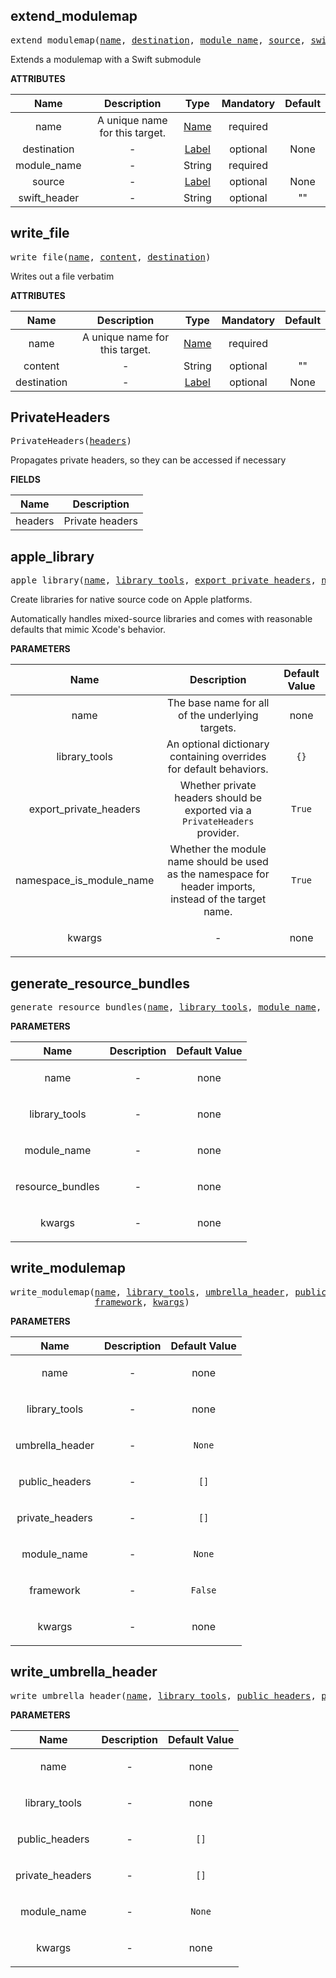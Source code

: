 <!-- Generated with Stardoc: http://skydoc.bazel.build -->

<a name="#extend_modulemap"></a>

## extend_modulemap

<pre>
extend_modulemap(<a href="#extend_modulemap-name">name</a>, <a href="#extend_modulemap-destination">destination</a>, <a href="#extend_modulemap-module_name">module_name</a>, <a href="#extend_modulemap-source">source</a>, <a href="#extend_modulemap-swift_header">swift_header</a>)
</pre>

Extends a modulemap with a Swift submodule

**ATTRIBUTES**


| Name  | Description | Type | Mandatory | Default |
| :-------------: | :-------------: | :-------------: | :-------------: | :-------------: |
| name |  A unique name for this target.   | <a href="https://bazel.build/docs/build-ref.html#name">Name</a> | required |  |
| destination |  -   | <a href="https://bazel.build/docs/build-ref.html#labels">Label</a> | optional | None |
| module_name |  -   | String | required |  |
| source |  -   | <a href="https://bazel.build/docs/build-ref.html#labels">Label</a> | optional | None |
| swift_header |  -   | String | optional | "" |


<a name="#write_file"></a>

## write_file

<pre>
write_file(<a href="#write_file-name">name</a>, <a href="#write_file-content">content</a>, <a href="#write_file-destination">destination</a>)
</pre>

Writes out a file verbatim

**ATTRIBUTES**


| Name  | Description | Type | Mandatory | Default |
| :-------------: | :-------------: | :-------------: | :-------------: | :-------------: |
| name |  A unique name for this target.   | <a href="https://bazel.build/docs/build-ref.html#name">Name</a> | required |  |
| content |  -   | String | optional | "" |
| destination |  -   | <a href="https://bazel.build/docs/build-ref.html#labels">Label</a> | optional | None |


<a name="#PrivateHeaders"></a>

## PrivateHeaders

<pre>
PrivateHeaders(<a href="#PrivateHeaders-headers">headers</a>)
</pre>

Propagates private headers, so they can be accessed if necessary

**FIELDS**


| Name  | Description |
| :-------------: | :-------------: |
| headers |  Private headers    |


<a name="#apple_library"></a>

## apple_library

<pre>
apple_library(<a href="#apple_library-name">name</a>, <a href="#apple_library-library_tools">library_tools</a>, <a href="#apple_library-export_private_headers">export_private_headers</a>, <a href="#apple_library-namespace_is_module_name">namespace_is_module_name</a>, <a href="#apple_library-kwargs">kwargs</a>)
</pre>

Create libraries for native source code on Apple platforms.

Automatically handles mixed-source libraries and comes with
reasonable defaults that mimic Xcode's behavior.


**PARAMETERS**


| Name  | Description | Default Value |
| :-------------: | :-------------: | :-------------: |
| name |  The base name for all of the underlying targets.   |  none |
| library_tools |  An optional dictionary containing overrides for                 default behaviors.   |  <code>{}</code> |
| export_private_headers |  Whether private headers should be exported via                         a <code>PrivateHeaders</code> provider.   |  <code>True</code> |
| namespace_is_module_name |  Whether the module name should be used as the                           namespace for header imports, instead of the target name.   |  <code>True</code> |
| kwargs |  <p align="center"> - </p>   |  none |


<a name="#generate_resource_bundles"></a>

## generate_resource_bundles

<pre>
generate_resource_bundles(<a href="#generate_resource_bundles-name">name</a>, <a href="#generate_resource_bundles-library_tools">library_tools</a>, <a href="#generate_resource_bundles-module_name">module_name</a>, <a href="#generate_resource_bundles-resource_bundles">resource_bundles</a>, <a href="#generate_resource_bundles-kwargs">kwargs</a>)
</pre>



**PARAMETERS**


| Name  | Description | Default Value |
| :-------------: | :-------------: | :-------------: |
| name |  <p align="center"> - </p>   |  none |
| library_tools |  <p align="center"> - </p>   |  none |
| module_name |  <p align="center"> - </p>   |  none |
| resource_bundles |  <p align="center"> - </p>   |  none |
| kwargs |  <p align="center"> - </p>   |  none |


<a name="#write_modulemap"></a>

## write_modulemap

<pre>
write_modulemap(<a href="#write_modulemap-name">name</a>, <a href="#write_modulemap-library_tools">library_tools</a>, <a href="#write_modulemap-umbrella_header">umbrella_header</a>, <a href="#write_modulemap-public_headers">public_headers</a>, <a href="#write_modulemap-private_headers">private_headers</a>, <a href="#write_modulemap-module_name">module_name</a>,
                <a href="#write_modulemap-framework">framework</a>, <a href="#write_modulemap-kwargs">kwargs</a>)
</pre>



**PARAMETERS**


| Name  | Description | Default Value |
| :-------------: | :-------------: | :-------------: |
| name |  <p align="center"> - </p>   |  none |
| library_tools |  <p align="center"> - </p>   |  none |
| umbrella_header |  <p align="center"> - </p>   |  <code>None</code> |
| public_headers |  <p align="center"> - </p>   |  <code>[]</code> |
| private_headers |  <p align="center"> - </p>   |  <code>[]</code> |
| module_name |  <p align="center"> - </p>   |  <code>None</code> |
| framework |  <p align="center"> - </p>   |  <code>False</code> |
| kwargs |  <p align="center"> - </p>   |  none |


<a name="#write_umbrella_header"></a>

## write_umbrella_header

<pre>
write_umbrella_header(<a href="#write_umbrella_header-name">name</a>, <a href="#write_umbrella_header-library_tools">library_tools</a>, <a href="#write_umbrella_header-public_headers">public_headers</a>, <a href="#write_umbrella_header-private_headers">private_headers</a>, <a href="#write_umbrella_header-module_name">module_name</a>, <a href="#write_umbrella_header-kwargs">kwargs</a>)
</pre>



**PARAMETERS**


| Name  | Description | Default Value |
| :-------------: | :-------------: | :-------------: |
| name |  <p align="center"> - </p>   |  none |
| library_tools |  <p align="center"> - </p>   |  none |
| public_headers |  <p align="center"> - </p>   |  <code>[]</code> |
| private_headers |  <p align="center"> - </p>   |  <code>[]</code> |
| module_name |  <p align="center"> - </p>   |  <code>None</code> |
| kwargs |  <p align="center"> - </p>   |  none |


